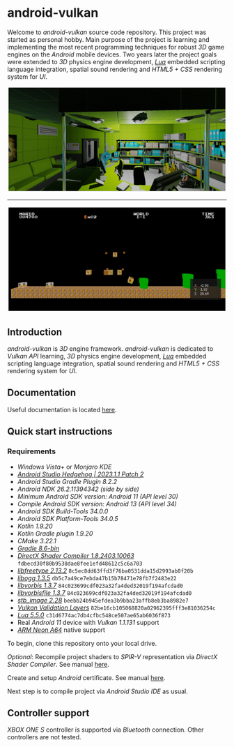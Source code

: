# android-vulkan

Welcome to _android-vulkan_ source code repository. This project was started as personal hobby. Main purpose of the project is learning and implementing the most recent programming techniques for robust _3D_ game engines on the _Android_ mobile devices. Two years later the project goals were extended to _3D_ physics engine development, [_Lua_](https://en.wikipedia.org/wiki/Lua_(programming_language)) embedded scripting language integration, spatial sound rendering and _HTML5 + CSS_ rendering system for _UI_.

<img src="./docs/images/preview.png"/>

---

<img src="./docs/images/preview-002.png"/>


## Introduction

_android-vulkan_ is _3D_ engine framework. _android-vulkan_ is dedicated to _Vulkan API_ learning, _3D_ physics engine development, [_Lua_](https://en.wikipedia.org/wiki/Lua_(programming_language)) embedded scripting language integration, spatial sound rendering and _HTML5 + CSS_ rendering system for _UI_.

## Documentation

Useful documentation is located [here](docs/documentation.md).

## Quick start instructions

### Requirements

* _Windows Vista_+ or _Monjaro KDE_
* [_Android Studio Hedgehog | 2023.1.1 Patch 2_](https://developer.android.com/studio)
* _Android Studio Gradle Plugin 8.2.2_
* _Android NDK 26.2.11394342 (side by side)_
* _Minimum _Android SDK_ version: Android 11 (API level 30)_
* _Compile _Android SDK_ version: Android 13 (API level 34)_
* _Android SDK Build-Tools 34.0.0_
* _Android SDK Platform-Tools 34.0.5_
* _Kotlin 1.9.20_
* _Kotlin Gradle plugin 1.9.20_
* _CMake 3.22.1_
* [_Gradle 8.6-bin_](https://services.gradle.org/distributions/)
* [_DirectX Shader Compiler 1.8.2403.10063_](https://github.com/microsoft/DirectXShaderCompiler) `fdbecd30f80b9538dae8fee1efd48612c5c6a703`
* [_libfreetype 2.13.2_](https://gitlab.freedesktop.org/freetype/freetype) `8c5ec8dd63ffd3f76ba0531dda15d2993ab0f20b`
* [_libogg 1.3.5_](https://gitlab.xiph.org/xiph/ogg) `db5c7a49ce7ebda47b15b78471e78fb7f2483e22`
* [_libvorbis 1.3.7_](https://gitlab.xiph.org/xiph/vorbis) `84c023699cdf023a32fa4ded32019f194afcdad0`
* [_libvorbisfile 1.3.7_](https://gitlab.xiph.org/xiph/vorbis) `84c023699cdf023a32fa4ded32019f194afcdad0`
* [_stb_image 2.28_](https://github.com/nothings/stb) `beebb24b945efdea3b9bba23affb8eb3ba8982e7`
* [_Vulkan Validation Layers_](https://github.com/KhronosGroup/Vulkan-ValidationLayers) `82be16cb105068820a02962395fff3e81036254c`
* [_Lua 5.5.0_](https://github.com/lua/lua) `c31d6774ac7db4cfbc548ce507ae65ab6036f873`
* Real _Android 11_ device with _Vulkan 1.1.131_ support
* [_ARM Neon A64_](https://developer.arm.com/architectures/instruction-sets/simd-isas/neon/neon-programmers-guide-for-armv8-a/introducing-neon-for-armv8-a) native support

To begin, clone this repository onto your local drive.

_Optional_: Recompile project shaders to _SPIR-V_ representation via _DirectX Shader Compiler_. See manual [here](docs/shader-compilation.md).

Create and setup _Android_ certificate. See manual [here](docs/release-build.md).

Next step is to compile project via _Android Studio IDE_ as usual.

## Controller support

_XBOX ONE S_ controller is supported via _Bluetooth_ connection. Other controllers are not tested.
